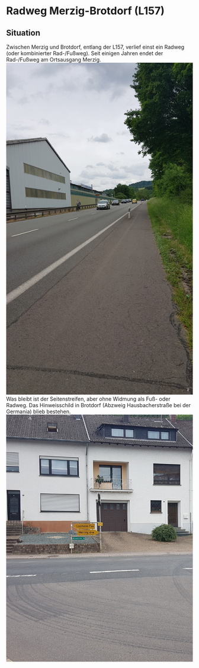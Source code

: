 # Radweg Merzig-Brotdorf (L157)

## Situation
Zwischen Merzig und Brotdorf, entlang der L157, verlief einst ein Radweg (oder kombinierter Rad-/Fußweg).
Seit einigen Jahren endet der Rad-/Fußweg am Ortsausgang Merzig.
![Ortsausgang Merzig Richtung Brotdorf](media/mzg-losheimer-str-radweg.jpg)
Was bleibt ist der Seitenstreifen, aber ohne Widmung als Fuß- oder Radweg.
Das Hinweisschild in Brotdorf (Abzweig Hausbacherstraße bei der Germania) blieb bestehen.
![Hinweis Rad Brotdorf Richtung Merzig](media/bd-provinzialstr-3.jpg)

